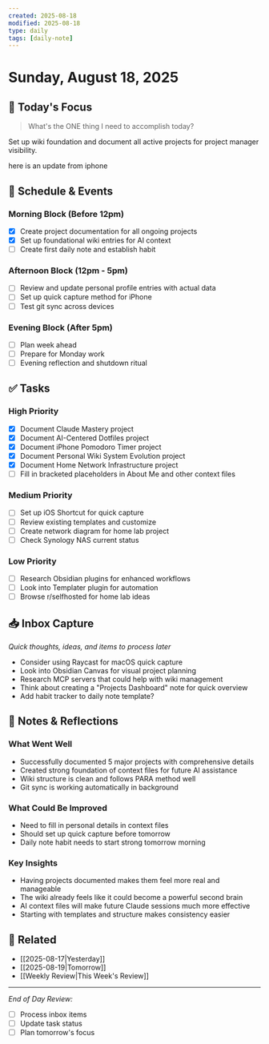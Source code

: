 ```yaml
---
created: 2025-08-18
modified: 2025-08-18
type: daily
tags: [daily-note]
---
```


# Sunday, August 18, 2025

## 🎯 Today's Focus
> What's the ONE thing I need to accomplish today?

Set up wiki foundation and document all active projects for project manager visibility.

here is an update from iphone

## 📅 Schedule & Events
### Morning Block (Before 12pm)
- [x] Create project documentation for all ongoing projects
- [x] Set up foundational wiki entries for AI context
- [ ] Create first daily note and establish habit

### Afternoon Block (12pm - 5pm)
- [ ] Review and update personal profile entries with actual data
- [ ] Set up quick capture method for iPhone
- [ ] Test git sync across devices

### Evening Block (After 5pm)
- [ ] Plan week ahead
- [ ] Prepare for Monday work
- [ ] Evening reflection and shutdown ritual

## ✅ Tasks
### High Priority
- [x] Document Claude Mastery project
- [x] Document AI-Centered Dotfiles project
- [x] Document iPhone Pomodoro Timer project
- [x] Document Personal Wiki System Evolution project
- [x] Document Home Network Infrastructure project
- [ ] Fill in bracketed placeholders in About Me and other context files

### Medium Priority
- [ ] Set up iOS Shortcut for quick capture
- [ ] Review existing templates and customize
- [ ] Create network diagram for home lab project
- [ ] Check Synology NAS current status

### Low Priority
- [ ] Research Obsidian plugins for enhanced workflows
- [ ] Look into Templater plugin for automation
- [ ] Browse r/selfhosted for home lab ideas

## 📥 Inbox Capture
*Quick thoughts, ideas, and items to process later*
- Consider using Raycast for macOS quick capture
- Look into Obsidian Canvas for visual project planning
- Research MCP servers that could help with wiki management
- Think about creating a "Projects Dashboard" note for quick overview
- Add habit tracker to daily note template?

## 📝 Notes & Reflections

### What Went Well
- Successfully documented 5 major projects with comprehensive details
- Created strong foundation of context files for future AI assistance
- Wiki structure is clean and follows PARA method well
- Git sync is working automatically in background

### What Could Be Improved
- Need to fill in personal details in context files
- Should set up quick capture before tomorrow
- Daily note habit needs to start strong tomorrow morning

### Key Insights
- Having projects documented makes them feel more real and manageable
- The wiki already feels like it could become a powerful second brain
- AI context files will make future Claude sessions much more effective
- Starting with templates and structure makes consistency easier

## 🔗 Related
- [[2025-08-17|Yesterday]]
- [[2025-08-19|Tomorrow]]
- [[Weekly Review|This Week's Review]]

---
*End of Day Review:*
- [ ] Process inbox items
- [ ] Update task status
- [ ] Plan tomorrow's focus